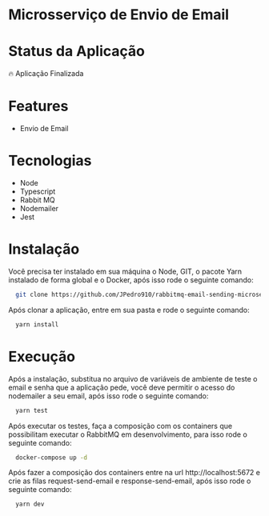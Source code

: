 # Microsserviço de Envio de Email

# Status da Aplicação
<p>🔥 Aplicação Finalizada</p>

# Features
- Envio de Email

# Tecnologias
- Node
- Typescript
- Rabbit MQ
- Nodemailer
- Jest

# Instalação

Você precisa ter instalado em sua máquina o Node, GIT, o pacote Yarn instalado de forma global e o Docker, após isso rode o seguinte comando: 
```sh
  git clone https://github.com/JPedro910/rabbitmq-email-sending-microservice-.git
```
Após clonar a aplicação, entre em sua pasta e rode o seguinte comando:
```sh
  yarn install
```
# Execução

Após a instalação, substitua no arquivo de variáveis de ambiente de teste o email e senha que a aplicação pede, você deve permitir o acesso do nodemailer a seu email, após isso rode o seguinte comando:
```sh
  yarn test 
```
Após executar os testes, faça a composição com os containers que possibilitam executar o RabbitMQ em desenvolvimento, para isso rode o seguinte comando:
```sh
  docker-compose up -d
```
Após fazer a composição dos containers entre na url http://localhost:5672 e crie as filas request-send-email e response-send-email, após isso rode o seguinte comando:
```sh
  yarn dev
```
